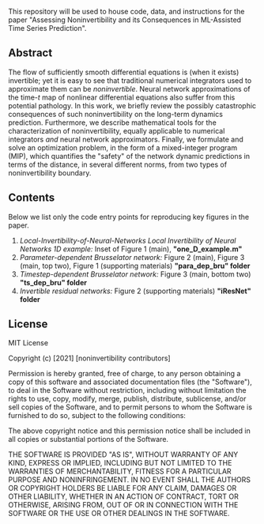 This repository will be used to house code, data, and instructions for the paper "Assessing Noninvertibility and its Consequences in ML-Assisted
Time Series Prediction".

## Abstract

The flow of sufficiently smooth differential equations is (when it exists) invertible; 
yet it is easy to see that traditional numerical integrators used to approximate them can be *noninvertible*.
Neural network approximations of the time-$t$ map of nonlinear differential equations also suffer from this potential pathology.
In this work, we briefly review the possibly catastrophic consequences of such noninvertibility on the long-term dynamics prediction. Furthermore, we describe mathematical tools for the characterization of noninvertibility, equally applicable to numerical integrators *and* neural network approximators. Finally, we formulate and solve an optimization problem, in the form of a mixed-integer program (MIP), which quantifies the "safety" of the network dynamic predictions in terms of the distance, in several different norms, from two types of noninvertibility boundary.

## Contents
Below we list only the code entry points for reproducing key figures in the paper.

1. _Local-Invertibility-of-Neural-Networks Local Invertibility of Neural Networks 1D example:_ Inset of Figure 1 (main), **"one_D_example.m"**
2. _Parameter-dependent Brusselator network:_ Figure 2 (main), Figure 3 (main, top two), Figure 1 (supporting materials) **"para_dep_bru" folder**
3. _Timestep-dependent Brusselator network:_ Figure 3 (main, bottom two) **"ts_dep_bru" folder** 
4. _Invertible residual networks:_ Figure 2 (supporting materials) **"iResNet" folder** 

## License

MIT License

Copyright (c) [2021] [noninvertibility contributors]

Permission is hereby granted, free of charge, to any person obtaining a copy
of this software and associated documentation files (the "Software"), to deal
in the Software without restriction, including without limitation the rights
to use, copy, modify, merge, publish, distribute, sublicense, and/or sell
copies of the Software, and to permit persons to whom the Software is
furnished to do so, subject to the following conditions:

The above copyright notice and this permission notice shall be included in all
copies or substantial portions of the Software.

THE SOFTWARE IS PROVIDED "AS IS", WITHOUT WARRANTY OF ANY KIND, EXPRESS OR
IMPLIED, INCLUDING BUT NOT LIMITED TO THE WARRANTIES OF MERCHANTABILITY,
FITNESS FOR A PARTICULAR PURPOSE AND NONINFRINGEMENT. IN NO EVENT SHALL THE
AUTHORS OR COPYRIGHT HOLDERS BE LIABLE FOR ANY CLAIM, DAMAGES OR OTHER
LIABILITY, WHETHER IN AN ACTION OF CONTRACT, TORT OR OTHERWISE, ARISING FROM,
OUT OF OR IN CONNECTION WITH THE SOFTWARE OR THE USE OR OTHER DEALINGS IN THE
SOFTWARE.
